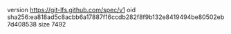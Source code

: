 version https://git-lfs.github.com/spec/v1
oid sha256:ea818ad5c8acbb6a17887f16ccdb282f8f9b132e8419494be80502eb7d408538
size 7492
